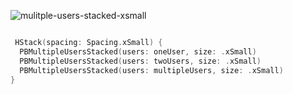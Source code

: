 ![mulitple-users-stacked-xsmall](https://github.com/powerhome/playbook/assets/92755007/4f31976f-a41b-4923-9230-5015f6ad75f8)

```swift

 HStack(spacing: Spacing.xSmall) {
  PBMultipleUsersStacked(users: oneUser, size: .xSmall)
  PBMultipleUsersStacked(users: twoUsers, size: .xSmall)
  PBMultipleUsersStacked(users: multipleUsers, size: .xSmall)
}

```

